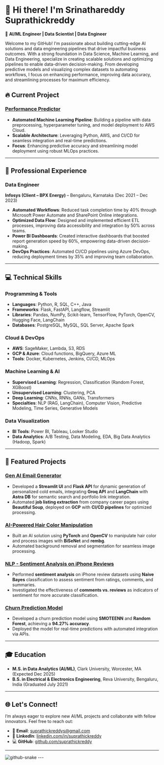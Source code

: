 # 👋 **Hi there! I'm Srinathareddy Suprathickreddy**  
🚀 **AI/ML Engineer | Data Scientist | Data Engineer**

Welcome to my GitHub! I'm passionate about building cutting-edge AI solutions and data engineering pipelines that drive impactful business outcomes. With a strong foundation in Data Science, Machine Learning, and Data Engineering,  specialize in creating scalable solutions and optimizing pipelines to enable data-driven decision-making. From developing predictive models and visualizing complex datasets to automating workflows, I focus on enhancing performance, improving data accuracy, and streamlining processes for maximum efficiency.

## 🔥 **Current Project**  
### [**Performance Predictor**](https://github.com/Srinathareddy/Performance-Predictor)  
- **Automated Machine Learning Pipeline**: Building a pipeline with data preprocessing, hyperparameter tuning, and model deployment to AWS Cloud.  
- **Scalable Architecture**: Leveraging Python, AWS, and CI/CD for seamless integration and real-time predictions.  
- **Focus**: Enhancing predictive accuracy and streamlining model deployment using robust MLOps practices.

---

## 💼 **Professional Experience**  
### **Data Engineer**  
**Infosys (Client – BPX Energy)** – Bengaluru, Karnataka (Dec 2021 – Dec 2023)  
- **Automated Workflows**: Reduced task completion time by 40% through Microsoft Power Automate and SharePoint Online integrations.  
- **Optimized Data Flow**: Designed and implemented efficient ETL processes, improving data accessibility and integration by 50% across teams.  
- **Power BI Dashboards**: Created interactive dashboards that boosted report generation speed by 60%, empowering data-driven decision-making.  
- **DevOps Practices**: Automated CI/CD pipelines using Azure DevOps, reducing deployment times by 35% and improving team collaboration.

---

## 💻 **Technical Skills**  
### **Programming & Tools**  
- **Languages**: Python, R, SQL, C++, Java  
- **Frameworks**: Flask, FastAPI, Langflow, Streamlit  
- **Libraries**: Pandas, NumPy, Scikit-learn, TensorFlow, PyTorch, OpenCV, Hugging Face, LangChain  
- **Databases**: PostgreSQL, MySQL, SQL Server, Apache Spark  

### **Cloud & DevOps**  
- **AWS**: SageMaker, Lambda, S3, RDS  
- **GCP & Azure**: Cloud functions, BigQuery, Azure ML  
- **Tools**: Docker, Kubernetes, Jenkins, CI/CD, MLOps  

### **Machine Learning & AI**  
- **Supervised Learning**: Regression, Classification (Random Forest, XGBoost)  
- **Unsupervised Learning**: Clustering, PCA  
- **Deep Learning**: CNNs, RNNs, GANs, Transformers  
- **Specialties**: NLP (RAG, LangChain), Computer Vision, Predictive Modeling, Time Series, Generative Models

### **Data Visualization**  
- **BI Tools**: Power BI, Tableau, Looker Studio  
- **Data Analytics**: A/B Testing, Data Modeling, EDA, Big Data Analytics (Hadoop, Spark)

---

## 🌟 **Featured Projects**  
### [**Gen AI Email Generator**](https://github.com/Srinathareddy/Gen-AI-Email-Generator)  
- Developed a **Streamlit UI** and **Flask API** for dynamic generation of personalized cold emails, integrating **Groq API** and **LangChain** with **Astra DB** for semantic search and portfolio link integration.  
- Automated **job listing extraction** from company career pages using **Beautiful Soup**, deployed on **GCP** with **CI/CD pipelines** for optimized processing.

### [**AI-Powered Hair Color Manipulation**](https://github.com/suprathickreddy/AI-Hair-Color-Manipulation)  
- Built an AI solution using **PyTorch** and **OpenCV** to manipulate hair color and process images with **BiSeNet** and **rembg**.  
- Automated background removal and segmentation for seamless image processing.
  
### [**NLP - Sentiment Analysis on iPhone Reviews**](https://github.com/Srinathareddy/NLP-Sentiment-Analysis-iPhone)  
- Performed **sentiment analysis** on iPhone review datasets using **Naive Bayes** classification to assess sentiment from ratings, comments, and summaries.  
- Investigated the effectiveness of **comments vs. reviews** as indicators of sentiment for more accurate classification.
  
### [**Churn Prediction Model**](https://github.com/suprathickreddy/Churn-Prediction)  
- Developed a churn prediction model using **SMOTEENN** and **Random Forest**, achieving a **94.27% accuracy**.  
- Deployed the model for real-time predictions with automated integration via APIs.

---

## 🎓 **Education**  
- **M.S. in Data Analytics (AI/ML)**, Clark University, Worcester, MA (Expected Dec 2025)  
- **B.S. in Electrical & Electronics Engineering**, Reva University, Bengaluru, India (Graduated July 2021)  

---

## 🌐 **Let's Connect!**  
I’m always eager to explore new AI/ML projects and collaborate with fellow innovators. Feel free to reach out:  
- 📧 **Email**: suprathickreddys@gmail.com  
- 💼 **LinkedIn**: [linkedin.com/in/suprathickreddy](https://www.linkedin.com/in/suprathickreddy)  
- 💻 **GitHub**: [github.com/suprathickreddy](https://github.com/suprathickreddy)  

---
<picture>
  <source media="(prefers-color-scheme: dark)" srcset="https://raw.githubusercontent.com/tobiasmeyhoefer/tobiasmeyhoefer/output/github-snake-dark.svg" />
  <source media="(prefers-color-scheme: light)" srcset="https://raw.githubusercontent.com/tobiasmeyhoefer/tobiasmeyhoefer/output/github-snake.svg" />
  <img alt="github-snake" src="https://raw.githubusercontent.com/tobiasmeyhoefer/tobiasmeyhoefer/output/github-snake.svg" />
</picture>
---

